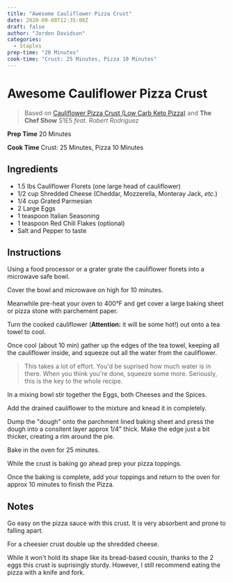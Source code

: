 ```yaml
---
title: "Awesome Cauliflower Pizza Crust"
date: 2020-09-08T12:35:08Z
draft: false
author: "Jordon Davidson"
categories:
  - Staples
prep-time: "20 Minutes"
cook-time: "Crust: 25 Minutes, Pizza 10 Minutes"
---
```


# Awesome Cauliflower Pizza Crust

> Based on [Cauliflower Pizza Crust (Low Carb Keto Pizza)](https://downshiftology.com/wprm_print/38865) and **The Chef Show** S1E5 _feat. Robert Rodriguez_

**Prep Time** 20 Minutes

**Cook Time** Crust: 25 Minutes, Pizza 10 Minutes

## Ingredients

- 1.5 lbs Cauliflower Florets (one large head of cauliflower)
- 1/2 cup Shredded Cheese (Cheddar, Mozzerella, Monteray Jack, _etc._)
- 1/4 cup Grated Parmesian
- 2 Large Eggs
- 1 teaspoon Italian Seasoning
- 1 teaspoon Red Chili Flakes (optional)
- Salt and Pepper to taste

## Instructions

Using a food processor or a grater grate the cauliflower florets into a microwave safe bowl.

Cover the bowl and microwave on high for 10 minutes.

Meanwhile pre-heat your oven to 400°F and get cover a large baking sheet or pizza stone with parchement paper.

Turn the cooked cauliflower (**Attention:** it will be some hot!) out onto a tea towel to cool.

Once cool (about 10 min) gather up the edges of the tea towel, keeping all the cauliflower inside, and squeeze out all the water from the cauliflower.

> This takes a lot of effort. You'd be suprised how much water is in there. When you think you're done, squeeze some more. Seriously, this is the key to the whole recipe.

In a mixing bowl stir together the Eggs, both Cheeses and the Spices.

Add the drained cauliflower to the mixture and knead it in completely.

Dump the "dough" onto the parchment lined baking sheet and press the dough into a consitent layer approx 1/4" thick. Make the edge just a bit thicker, creating a rim around the pie.

Bake in the oven for 25 minutes.

While the crust is baking go ahead prep your pizza toppings.

Once the baking is complete, add your toppings and return to the oven for approx 10 minutes to finish the Pizza.

## Notes

Go easy on the pizza sauce with this crust. It is very absorbent and prone to falling apart.

For a cheesier crust double up the shredded cheese.

While it won't hold its shape like its bread-based cousin, thanks to the 2 eggs this crust is suprisingly sturdy. However, I still recommend eating the pizza with a knife and fork.
